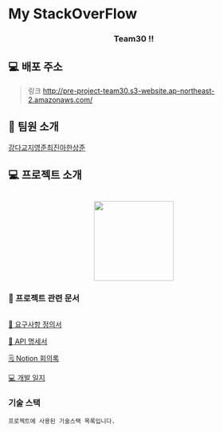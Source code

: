 #  My StackOverFlow 

<div align="center">   
<!--     <img src="" width="280px"/> -->
    <h3>Team30 !!</h3>
</div>

## 💻 배포 주소

> 링크 http://pre-project-team30.s3-website.ap-northeast-2.amazonaws.com/




    
## 👥 팀원 소개



[강다교](https://github.com/)[지영준](https://github.com/)[최진아](https://github.com/)[한상준](https://github.com/)


## 💻 프로젝트 소개

```

```

<div align="center">
<img src="" height="160" />
</div>





### 📂 프로젝트 관련 문서

```

```


[📑 요구사항 정의서](https://scratched-skateboard-57f.notion.site/e9f42982388342228d551a148425f89b)

[📡 API 명세서](https://scratched-skateboard-57f.notion.site/API-70af18a497184009a0d4d3edc1a148b9)

[🗒 Notion 회의록](https://scratched-skateboard-57f.notion.site/9d7eb0218dd247e89a395d87a0c0d65b)

[💻 개발 일지](https://scratched-skateboard-57f.notion.site/ce779274e4ca4c068a2de3e4b911e07b?v=8bc2da650aac44a0a244ac550f3a2d27)

    
### 기술 스택

```
프로젝트에 사용된 기술스택 목록입니다.
```


